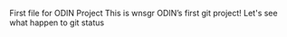 First file for ODIN Project
This is wnsgr ODIN’s first git project!
Let's see what happen to git status